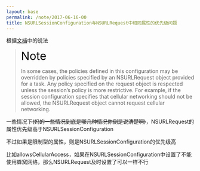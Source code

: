 ```yaml
---
layout: base
permalink: /note/2017-06-16-00
title: NSURLSessionConfiguration与NSURLRequest中相同属性的优先级问题
---
```


根据[文档](https://developer.apple.com/documentation/foundation/nsurlsessionconfiguration)中的说法

> <span style="font-size:30px;color:black">Note</span>
>
> In some cases, the policies defined in this configuration may be overridden by policies specified by an NSURLRequest object provided for a task. Any policy specified on the request object is respected unless the session’s policy is more restrictive. For example, if the session configuration specifies that cellular networking should not be allowed, the NSURLRequest object cannot request cellular networking.

一些情况下~~(妈的一些情况到底是哪几种情况你倒是说清楚啊)~~，NSURLRequest的属性优先级高于NSURLSessionConfiguration

不过如果是限制型的属性，则是NSURLSessionConfiguration的优先级高

比如allowsCellularAccess，如果在NSURLSessionConfiguration中设置了不能使用蜂窝网络，那么NSURLRequest及时设置了可以一样不行
